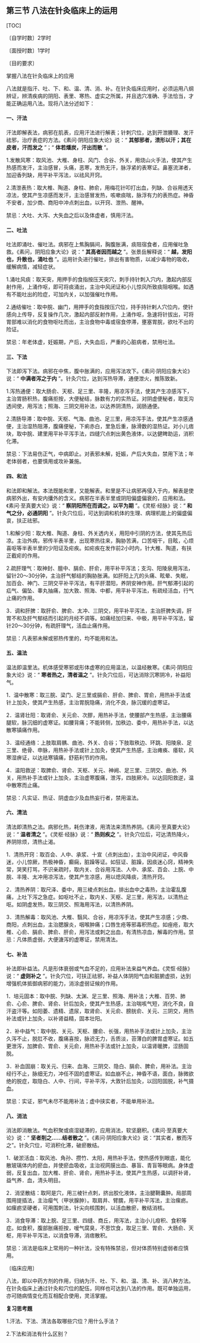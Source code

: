 ## 第三节  八法在针灸临床上的运用

[TOC]

〔自学时数〕2学时

〔面授时数〕1学时

〔目的要求〕

掌握八法在针灸临床上的应用

八法就是指汗、吐、下、和、温、清、消、补。在针灸临床应用时，必须运用八纲辨证，辨清疾病的阴阳、表里、寒热、虚实之所属，并且选穴准确、手法恰当，才能正确运用八法。现将八法分述如下：

#### 一、汗法

汗法即解表法，病邪在肌表，应用汗法进行解表；针刺穴位，达到开泄腠理、发汗祛邪，治疗表症的方法。《素问·阴阳应象大论》说：“ **其郁邪者，溃形以汗；其在皮者，汗而发之** ”；“ **体若燔炭，汗出而散** ”。

1.发散风寒：取风池、大椎、身柱、风门、合谷、外关，用烧山火手法，使其产生热感而发汗，主治感冒，头痛，恶寒，发热无汗，脉浮紧的表寒证。鼻塞流涕者，加迎香列缺，用平补平泻法，以祛风开窍。

2.清泄表热：取大椎、陶道、身柱、肺俞，用梅花针叩打出血，列缺、合谷用透天凉法，使其产生凉感而发汗，主治感冒发热，咳嗽痰喘，脉浮有力的表热症。神昏不安者，加少商、商阳中冲点刺出血，以开窍、泄热、醒神。

禁忌：大吐、大泻、大失血之后以及体虚者，慎用汗法。

#### 二、吐法

吐法即涌吐、催吐法。病邪在上焦胸膈间，胸腹胀满，痰阻宿食者，应用催吐急救。《素问，阴阳应象大论》说：“ **其高者因而越之** ”。张景岳解释说：“ **越，发阳也，升散也，涌吐也** ”。运用针灸进行催吐，排出有害物质，以减少毒物的吸收，缓解病情，减轻症状。

1.涌吐风痰：取天突，用押手的食指按压天突穴，刺手持针刺入穴内，激起内部反射作用，上涌作呕，即可将痰涌出，主治中风闭证和小儿惊风所致痰阻咽喉。如遇有不能吐出的险症，可加内关，以加强催吐作用。

2.通结催吐：取中脘、幽门，用押手的食指按压穴位，持手持针剌人穴位内，使针感向上传导，反复操作几次，激起内部反射作用，上涌作呕，急速将针拔出，可将胃部难以消化的食物呕吐而出，主治食物中毒或宿食停滞，壅塞胃脘，欲吐不出的险证。

禁忌：年老体虚，妊娠期，产后，大失血后，严重的心脏病者，禁用吐法。

#### 三、下法

下法即泻下法。病邪在中焦，腹中胀满的，应用泻法攻下。《素问·阴阳应象大论》说：“ **中满者泻之于内** ”。针灸穴位，达到泻热导滞，通便泄火，推陈致新。

1.泻热通便：取大肠俞、天枢、足三里、丰隆，用凉泻手法，使其产生凉感泻下，主治胃肠积热，腹痛拒按，大便秘结，脉数有力的实热证。对阴虚便秘者，取支沟透间使，用泻法；照海、三阴交用补法，以达养阴清热，润肠通便。

2.清肠导滞：取中脘、天枢、气海、曲池、足三里，用凉泻手法，使其产生凉感通便，主治湿热阻滞，腹痛便秘，下痢赤白，里急后重，脉滑数的湿热证。对小儿痞块，取中脘、建里用平补平泻手法，四缝穴点刺出黄色液体，以达健睥助运，消积化滞。

禁忌：下法易伤正气，中病即止。对表邪未解，妊娠，产后大失血，禁用下法；年老体弱者，也要慎用或攻补兼施。

#### 四、和法

和法即和解法。本法既能和里，又能解表。和里是不让病邪再侵入于内，解表是使病邪外出，有安内攮外的含义。病邪在半表半里或阴阳偏盛偏衰的，应用和法。《素问·至真要大论》说：“ **察阴阳所在而调之，以平为期** ”。《灵枢·经脉》说：“ **和气之分，必通阴阳** ”。针灸穴位后，可达到调和机体的生理、病理机能上的偏盛偏哀，扶正祛邪。

1.和解少阳：取大椎、陶道、身柱、外关透内关，用阳中引阴的方法，使其先热后凉。主治外病，邪传半表半里，出现寒热往来，胸胁苦满，口苦咽干，目眩，心烦喜呕等半表半里的少阳证及疟疾。如疟疾在发作前2小时内，针大椎、陶道，有扶正截疟的作用。

2.疏肝理气：取神封、膻中、膈俞、肝俞，用平补平泻法；支沟、阳陵泉用泻法，留针20～30分钟，主治肝气郁结的胸胁胀满。如肝阳上亢的头痛、眩晕、失眠，加百会、神门、三阴交平补平泻法，有平肝潜阳，养阴安神作用。肝气郁滞引起的疝气、偏坠、睾丸抽痛，加大敦、照海、中都，用平补平泻法，有疏经活血，行气止痛的作用。

3．调和肝脾：取肝俞、脾俞、太冲、三阴交，用平补平泻法，主治肝脾失调，肝胃不和及肝气郁结而引起的月经不调等。如痛经加归来、中极，用平补平泻法，留针20～30分钟，有疏肝理气，活血止痛作用。

禁忌：凡表邪未解或邪热传里的，均不能用和法。

#### 五、温法

温法即温里法。机体感受寒邪或形体虚寒的应用温法，以温经散寒。《素问·阴阳应象大论》说：“ **寒者热之，清者温之** ”。针灸穴位后，可达消除沉寒阴冷，补益阳气。

1．温中散寒：取三脘、梁门、足三里或膈俞、肝俞、脾俞、胃俞，用热补手法或针上加灸，使其产生热感，主治胃脘隐痛，消化不良，脉沉缓的虚寒证。

2．温肾壮阳：取肾俞、关元俞、次膠，用热补手法，使腰部产生热感，主治腰痛腿软，脉沉细的虚寒证。如腰背痛；不能转侧，加秩边、委中，用热补手法，以达散寒镇痛作用。

3．温经通络：上肢取肩髃、曲池、外关、合谷；下肢取秩边、环跳、阳陵泉、足三里、绝骨、申脉，用热补手法或针上加灸，使其产生热感，主治瘫痪、痿软，风寒湿痹证，以达祛寒镇痛，舒筋利节的作用。

4．温阳救逆：取脾俞、肾俞、天枢、关元、神阙、足三里、三阴交、曲池、外关，用热补手法或针上加灸，主治虚寒腹痛，泄泻，四肢厥冷。以达回阳救逆，温中散寒而止痛。

禁忌：凡实证、热证、阴虚血少及血热妄行者，禁用温法。

#### 六、清法

清法即清热之法。病邪化热，耗伤津液，用清法来清热养阴。《素问·至真要大论》说：“ **温者清之** ”。《灵枢·经脉》说：“ **热则疾之** ”。针灸穴位后，可达清热降火，养阴除烦，清热止渴。

1．清热开窍：取百会、人中、承浆、十宣（点刺出血），主治中风闭证，中风昏迷，小儿惊厥，热极神昏，癫痫，脏躁等证。如狂证、脏躁，因痰迷心窍，精神失常，哭笑打骂，不识亲疏时，取内关、合谷用泻法、人中、承浆、百会、上脘、中脘、丰隆、太冲用凉泻法，使其产生凉感，用以熄风降痰，清热开窍。

2．清热养阴：取尺泽、委中，用三棱点刺出血，排出血中之毒热，主治霍乱腹痛，上吐下泻之急症。如呕吐不止，取内关、天枢、足三里，用泻法，以清热止呕。如阴虚发热，取三阴交、照海用泻法，以清热养阴。

3．清热解毒：取风池、大椎、翳风、合谷，用凉泻手法，使其产生凉感；少商、商阳，点刺出血，主治腮腺炎，咽喉肿痛；口唇生疮等邪毒积热症。如痤疮，取大椎、心俞、膈俞、脾俞、肝俞，用泻法或刺之出血，有清热凉血，解毒的作用。禁忌：凡体质虚弱，大便溏泻的虚寒证，禁用清法。

#### 七、补法

补法即补益法。凡是形体衰弱或气血不足的，应用补法来益气养血。《灵怄·经脉》说：“ **虚则补之** ”。针灸穴位，可扶正祛邪，补益人体阴阳气血和脏腑虚损，达到增强机体抵御病邪的能力，消涂虚弱证候的作用。

1．培元固本：取中脘、列缺、太渊、足三里、照海、用补法；大椎、百劳、肺俞、心俞、脾俞、肾俞、针后加灸，使其产生热感，主治喘咳气短，消化不良，自汗盗汗等。如阳萎、遗精、遗尿，取肾俞、关元俞、膀胱俞、关元、三阴交，用热补法或针上加灸，以补肾益精，固本壮阳。

2．补中益气：取中脘、关元、天枢、腰俞、长强，用热补手法或针上加灸，主治久泻不止，脱肛不收，腹痛喜按，脉迟无力，舌质淡，苔薄白的脾胃虚寒证。如五更泄泻，加脾俞、胃俞、关元俞，用热补手法或针上加灸，以温肾暖脾，涩肠固脱。

3．补血固崩：取关元、归来、血海、三阴交、隐白、膈俞、脾俞，用补法。主治经行不止，脉细无力，冲任不固的虚寒证。如血崩不止，神昏不语，面白，脉微欲绝的脱症，取隐白、人中、行间，平补平泻，大敦针后加灸，以回阳固脱，补气摄血。

禁忌：实证，邪气未尽不能用补法；虚中挟实者，不能单用补法。

#### 八、消法

消法即消散法。气血积聚或痰湿疑滞的，应用消法，软坚磨积。《素问·至真要大论》说：“ **坚者削之……结者散之** ”。《素问·阴阳应象大论》说：“其实者，散而泻之”。针灸穴位，可消积化滞，破瘀散结。

1．破淤活血：取风池、角孙、攒竹、太阳，用热补手法，使热感传到眼底，能化散玻璃体内的瘀血，并使瘀血吸收，主治视网膜出血、暴盲、青盲等眼病。身体虚弱，反复出血，加大椎、肝俞、肾俞，用热补手法，使其产生热感，以调肝补肾，益气养．血，清头明目。

2．消坚散结：取阿是穴，用三棱针点刺，挤出胶化液体，主治腱鞘囊肿。局部周围用提插法，主治瘿气（甲状腺肿）。取肩井、臂臑，用平补平泻法，主治瘰疬。如瘰疬坚硬者，可用围刺法，针尖向核围刺，以活血散瘀，散结消核。

3．消食导滞：取上脘、足三里、四缝、商丘，用泻法，主治小儿疳积、食积等症。如食积，腹部胀痛拒按，嗳气腐臭，不思饮食，取足三里、胃俞、大肠俞、天枢，用平补平泻法，以消食导滞，消痞散积。

禁忌：消法是临床上常用的一种针法，没有特殊禁忌，但对体质特别虚弱者应慎用。

〔临床应用〕

八法，即以中药方剂的作用，归纳为汗、吐、下、和、温、清、补、消八种方法。在针灸临床上通过针灸和穴位的配伍，同样也可达到八法的作用。既可单独运用，亦可随病情变化而互相配合使用，灵活掌握。

**复习思考題**

1.汗法、下法、清法各取哪些穴位？用什么手法？

2.下法和消法有什么区别？

